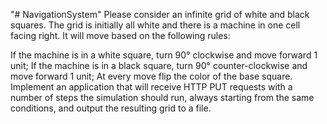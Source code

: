 "# NavigationSystem" 
Please consider an infinite grid of white and black squares. The grid is initially all white and there is a machine in one cell facing right. It will move based on the following rules:

If the machine is in a white square, turn 90° clockwise and move forward 1 unit;
If the machine is in a black square, turn 90° counter-clockwise and move forward 1 unit;
At every move flip the color of the base square.
Implement an application that will receive HTTP PUT requests with a number of steps the simulation should run, always starting from the same conditions, and output the resulting grid to a file.
